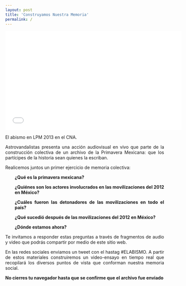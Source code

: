 ```yaml
---
layout: post
title: 'Construyamos Nuestra Memoria'
permalink: /
---
```

<div class="video-wrapper video-wrapper-16x9">
  <iframe src="//www.youtube.com/embed/5GKMP8WdPuM" width="560" height="315" frameborder="0" allowfullscreen="allowfullscreen"></iframe>
</div>

El abismo en LPM 2013 en el CNA.
<p style="text-align: justify;">Astrovandalistas presenta una acción audiovisual en vivo que parte de la construcción colectiva de un archivo de la Primavera Mexicana: que los partícipes de la historia sean quienes la escriban.</p>
<p style="text-align: justify;">Realicemos juntos un primer ejercicio de memoria colectiva:</p>
<p style="padding-left: 30px; text-align: justify;"><strong>¿Qué es la primavera mexicana?</strong></p>
<p style="padding-left: 30px; text-align: justify;"><strong>¿Quiénes son los actores involucrados en las movilizaciones del 2012 en México?</strong></p>
<p style="padding-left: 30px; text-align: justify;"><strong>¿Cuáles fueron las detonadores de las movilizaciones en todo el país?</strong></p>
<p style="padding-left: 30px; text-align: justify;"><strong>¿Qué sucedió después de las movilizaciones del 2012 en México?</strong></p>
<p style="padding-left: 30px; text-align: justify;"><strong>¿Dónde estamos ahora?</strong></p>
<p style="text-align: justify;">Te invitamos a responder estas preguntas a través de fragmentos de audio y video que podrás compartir por medio de este sitio web.</p>

<p style="text-align: justify;">En las redes sociales enviamos un tweet con el hastag #ELABISMO. A partir de estos materiales construiremos un video-ensayo en tiempo real que recopilará los diversos puntos de vista que conforman nuestra memoria social.</p>

<script type="text/javascript" src="//form.jotform.co/jsform/30227429873862"></script>

<strong>No cierres tu navegador hasta que se confirme que el archivo fue enviado </strong>
